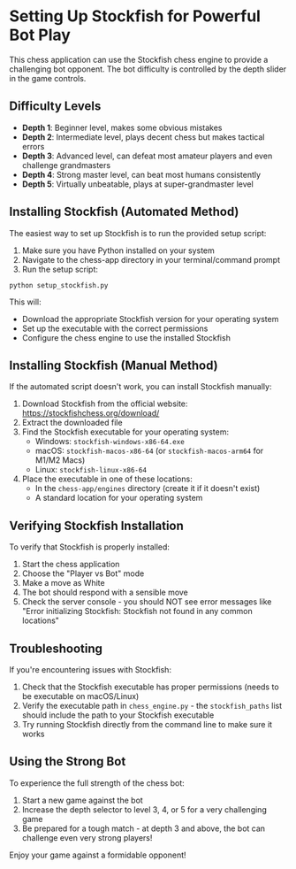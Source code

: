 # Setting Up Stockfish for Powerful Bot Play

This chess application can use the Stockfish chess engine to provide a challenging bot opponent. The bot difficulty is controlled by the depth slider in the game controls.

## Difficulty Levels

- **Depth 1**: Beginner level, makes some obvious mistakes
- **Depth 2**: Intermediate level, plays decent chess but makes tactical errors
- **Depth 3**: Advanced level, can defeat most amateur players and even challenge grandmasters
- **Depth 4**: Strong master level, can beat most humans consistently
- **Depth 5**: Virtually unbeatable, plays at super-grandmaster level

## Installing Stockfish (Automated Method)

The easiest way to set up Stockfish is to run the provided setup script:

1. Make sure you have Python installed on your system
2. Navigate to the chess-app directory in your terminal/command prompt
3. Run the setup script:

```
python setup_stockfish.py
```

This will:
- Download the appropriate Stockfish version for your operating system
- Set up the executable with the correct permissions
- Configure the chess engine to use the installed Stockfish

## Installing Stockfish (Manual Method)

If the automated script doesn't work, you can install Stockfish manually:

1. Download Stockfish from the official website: https://stockfishchess.org/download/
2. Extract the downloaded file
3. Find the Stockfish executable for your operating system:
   - Windows: `stockfish-windows-x86-64.exe`
   - macOS: `stockfish-macos-x86-64` (or `stockfish-macos-arm64` for M1/M2 Macs)
   - Linux: `stockfish-linux-x86-64`
4. Place the executable in one of these locations:
   - In the `chess-app/engines` directory (create it if it doesn't exist)
   - A standard location for your operating system

## Verifying Stockfish Installation

To verify that Stockfish is properly installed:

1. Start the chess application
2. Choose the "Player vs Bot" mode
3. Make a move as White
4. The bot should respond with a sensible move
5. Check the server console - you should NOT see error messages like "Error initializing Stockfish: Stockfish not found in any common locations"

## Troubleshooting

If you're encountering issues with Stockfish:

1. Check that the Stockfish executable has proper permissions (needs to be executable on macOS/Linux)
2. Verify the executable path in `chess_engine.py` - the `stockfish_paths` list should include the path to your Stockfish executable
3. Try running Stockfish directly from the command line to make sure it works

## Using the Strong Bot

To experience the full strength of the chess bot:

1. Start a new game against the bot
2. Increase the depth selector to level 3, 4, or 5 for a very challenging game
3. Be prepared for a tough match - at depth 3 and above, the bot can challenge even very strong players!

Enjoy your game against a formidable opponent! 
